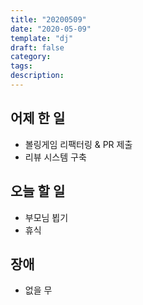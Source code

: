 ```yaml
---
title: "20200509"
date: "2020-05-09"
template: "dj"
draft: false
category:
tags:
description:
---
```


## 어제 한 일

* 볼링게임 리팩터링 & PR 제출
* 리뷰 시스템 구축

## 오늘 할 일

* 부모님 뵙기
* 휴식

## 장애

* 없을 무
